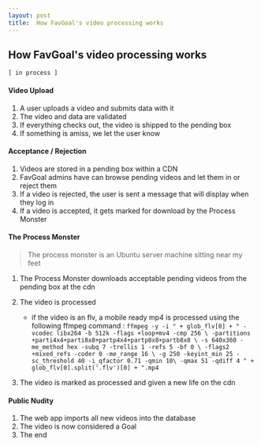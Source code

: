 ```yaml
---
layout: post
title:  How FavGoal's video processing works
---
```



## How FavGoal's video processing works
` [ in process ] `


#### Video Upload
1. A user uploads a video and submits data with it
2. The video and data are validated
3. If everything checks out, the video is shipped to the pending box
4. If something is amiss, we let the user know


#### Acceptance / Rejection
1. Videos are stored in a pending box within a CDN
2. FavGoal admins have can browse pending videos and let them in or reject them
3. If a video is rejected, the user is sent a message that will display when they log in
4. If a video is accepted, it gets marked for download by the Process Monster


#### The Process Monster
> The process monster is an Ubuntu server machine sitting near my feet

1. The Process Monster downloads acceptable pending videos from the pending box at the cdn
2. The video is processed
	+ if the video is an flv, a mobile ready mp4 is processed using the following ffmpeg command :
	    ` ffmpeg -y -i " + glob_flv[0] + " -vcodec libx264 -b 512k -flags +loop+mv4 -cmp 256 \
        	   -partitions +parti4x4+parti8x8+partp4x4+partp8x8+partb8x8 \
        	   -s 640x360 -me_method hex -subq 7 -trellis 1 -refs 5 -bf 0 \
         	   -flags2 +mixed_refs -coder 0 -me_range 16 \
              -g 250 -keyint_min 25 -sc_threshold 40 -i_qfactor 0.71 -qmin 10\
         	   -qmax 51 -qdiff 4 " + glob_flv[0].split('.flv')[0] + ".mp4 `
        
3. The video is marked as processed and given a new life on the cdn


#### Public Nudity
1. The web app imports all new videos into the database
2. The video is now considered a Goal
3. The end









